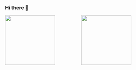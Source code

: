 ### Hi there 👋

<!--
**eiinu/eiinu** is a ✨ _special_ ✨ repository because its `README.md` (this file) appears on your GitHub profile.

Here are some ideas to get you started:

- 🔭 I’m currently working on ...
- 🌱 I’m currently learning ...
- 👯 I’m looking to collaborate on ...
- 🤔 I’m looking for help with ...
- 💬 Ask me about ...
- 📫 How to reach me: ...
- 😄 Pronouns: ...
- ⚡ Fun fact: ...
-->

<div style="display: flex; justify-content: space-around;">
  <img 
    src="https://github-readme-stats.vercel.app/api?username=eiinu&show_icons=true&theme=tokyonight" 
    style="flex: 1; height: 165px;"
  />
  <img 
    src="https://github-readme-stats.vercel.app/api/top-langs/?username=eiinu&layout=compact&theme=tokyonight" 
    style="flex: 1; height: 165px;"
  />
</div>
